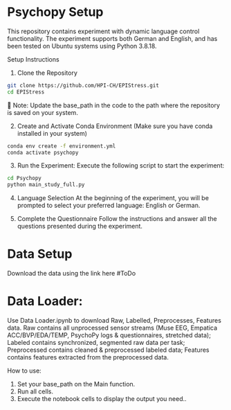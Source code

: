 # Psychopy Setup

This repository contains experiment with dynamic language control functionality. The experiment supports both German and English, and has been tested on Ubuntu systems using Python 3.8.18.

Setup Instructions
1. Clone the Repository
```bash
git clone https://github.com/HPI-CH/EPIStress.git
cd EPIStress
```
📌 Note: Update the base_path in the code to the path where the repository is saved on your system. 

2. Create and Activate Conda Environment (Make sure you have conda installed in your system)
 ```bash
conda env create -f environment.yml
conda activate psychopy
```


3. Run the Experiment:
Execute the following script to start the experiment:
```bash
cd Psychopy
python main_study_full.py
```
4. Language Selection
At the beginning of the experiment, you will be prompted to select your preferred language: English or German.

5. Complete the Questionnaire
Follow the instructions and answer all the questions presented during the experiment.


# Data Setup
Download the data using the link here #ToDo

# Data Loader:

Use Data Loader.ipynb to download Raw, Labelled, Preprocesses, Features data. Raw contains all unprocessed sensor streams (Muse EEG, Empatica ACC/BVP/EDA/TEMP, PsychoPy logs & questionnaires, stretched data); Labeled contains synchronized, segmented raw data per task; Preprocessed contains cleaned & preprocessed labeled data; Features contains features extracted from the preprocessed data.

How to use:
1. Set your base_path on the Main function.
2. Run all cells.
3. Execute the notebook cells to display the output you need.. 








